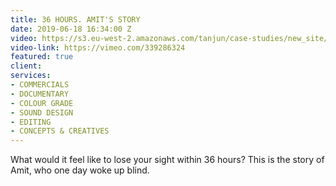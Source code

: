```yaml
---
title: 36 HOURS. AMIT'S STORY
date: 2019-06-18 16:34:00 Z
video: https://s3.eu-west-2.amazonaws.com/tanjun/case-studies/new_site/36-hours-amits-story/reel
video-link: https://vimeo.com/339286324
featured: true
client: 
services:
- COMMERCIALS
- DOCUMENTARY
- COLOUR GRADE
- SOUND DESIGN
- EDITING
- CONCEPTS & CREATIVES
---
```


What would it feel like to lose your sight within 36 hours? This is the story of Amit, who one day woke up blind.